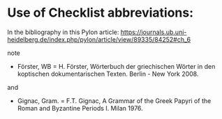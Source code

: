 # Use of Checklist abbreviations:

In the bibliography in this Pylon article: https://journals.ub.uni-heidelberg.de/index.php/pylon/article/view/89335/84252#ch_6

note 
- Förster, WB = H. Förster, Wörterbuch der griechischen Wörter in den koptischen dokumentarischen Texten. Berlin - New York 2008.

and

- Gignac, Gram. = F.T. Gignac, A Grammar of the Greek Papyri of the Roman and Byzantine Periods I. Milan 1976.

